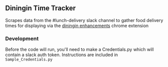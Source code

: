 ## Diningin Time Tracker
Scrapes data from the #lunch-delivery slack channel to gather food delivery times for displaying via the [diningin enhancements](https://github.com/steenburgh/diningin-enhancements) chrome extension

### Development
Before the code will run, you'll need to make a Credentials.py which will contain a slack auth token. Instructions are included in `Sample_Credentials.py`
